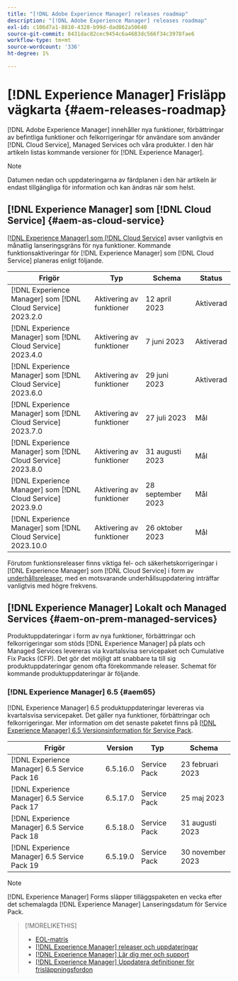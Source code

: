 ```yaml
---
title: "[!DNL Adobe Experience Manager] releases roadmap"
description: "[!DNL Adobe Experience Manager] releases roadmap"
exl-id: c106d7a1-8810-4328-b99d-dad862a50640
source-git-commit: 8431dac82cec9454c6a4683dc566f34c3978fae6
workflow-type: tm+mt
source-wordcount: '336'
ht-degree: 1%

---
```


# [!DNL Experience Manager] Frisläpp vägkarta {#aem-releases-roadmap}

[!DNL Adobe Experience Manager] innehåller nya funktioner, förbättringar av befintliga funktioner och felkorrigeringar för användare som använder [!DNL Cloud Service], Managed Services och våra produkter. I den här artikeln listas kommande versioner för [!DNL Experience Manager].

>[!NOTE]
>
>Datumen nedan och uppdateringarna av färdplanen i den här artikeln är endast tillgängliga för information och kan ändras när som helst.

## [!DNL Experience Manager] som [!DNL Cloud Service] {#aem-as-cloud-service}

[[!DNL Experience Manager] som [!DNL Cloud Service]](https://experienceleague.adobe.com/docs/experience-manager-cloud-service/content/release-notes/home.html) avser vanligtvis en månatlig lanseringsgräns för nya funktioner. Kommande funktionsaktiveringar för [!DNL Experience Manager] som [!DNL Cloud Service] planeras enligt följande.

| Frigör | Typ | Schema | Status |
|---|---|---|---|
| [!DNL Experience Manager] som [!DNL Cloud Service] 2023.2.0 | Aktivering av funktioner | 12 april 2023 | Aktiverad |
| [!DNL Experience Manager] som [!DNL Cloud Service] 2023.4.0 | Aktivering av funktioner | 7 juni 2023 | Aktiverad |
| [!DNL Experience Manager] som [!DNL Cloud Service] 2023.6.0 | Aktivering av funktioner | 29 juni 2023 | Aktiverad |
| [!DNL Experience Manager] som [!DNL Cloud Service] 2023.7.0 | Aktivering av funktioner | 27 juli 2023 | Mål |
| [!DNL Experience Manager] som [!DNL Cloud Service] 2023.8.0 | Aktivering av funktioner | 31 augusti 2023 | Mål |
| [!DNL Experience Manager] som [!DNL Cloud Service] 2023.9.0 | Aktivering av funktioner | 28 september 2023 | Mål |
| [!DNL Experience Manager] som [!DNL Cloud Service] 2023.10.0 | Aktivering av funktioner | 26 oktober 2023 | Mål |

Förutom funktionsreleaser finns viktiga fel- och säkerhetskorrigeringar i [!DNL Experience Manager] som [!DNL Cloud Service] i form av [underhållsreleaser](https://experienceleague.adobe.com/docs/experience-manager-cloud-service/content/release-notes/maintenance/latest.html), med en motsvarande underhållsuppdatering inträffar vanligtvis med högre frekvens.

## [!DNL Experience Manager] Lokalt och Managed Services {#aem-on-prem-managed-services}

Produktuppdateringar i form av nya funktioner, förbättringar och felkorrigeringar som stöds [!DNL Experience Manager] på plats och Managed Services levereras via kvartalsvisa servicepaket och Cumulative Fix Packs (CFP). Det gör det möjligt att snabbare ta till sig produktuppdateringar genom ofta förekommande releaser. Schemat för kommande produktuppdateringar är följande.

### [!DNL Experience Manager] 6.5 {#aem65}

[!DNL Experience Manager] 6.5 produktuppdateringar levereras via kvartalsvisa servicepaket. Det gäller nya funktioner, förbättringar och felkorrigeringar. Mer information om det senaste paketet finns på [[!DNL Experience Manager] 6.5 Versionsinformation för Service Pack](https://experienceleague.adobe.com/docs/experience-manager-65/release-notes/release-notes.html).

| Frigör | Version | Typ | Schema |
|---|---|---|---|
| [!DNL Experience Manager] 6.5 Service Pack 16 | 6.5.16.0 | Service Pack | 23 februari 2023 |
| [!DNL Experience Manager] 6.5 Service Pack 17 | 6.5.17.0 | Service Pack | 25 maj 2023 |
| [!DNL Experience Manager] 6.5 Service Pack 18 | 6.5.18.0 | Service Pack | 31 augusti 2023 |
| [!DNL Experience Manager] 6.5 Service Pack 19 | 6.5.19.0 | Service Pack | 30 november 2023 |

>[!NOTE]
>
>[!DNL Experience Manager] Forms släpper tilläggspaketen en vecka efter det schemalagda [!DNL Experience Manager] Lanseringsdatum för Service Pack.

>[!MORELIKETHIS]
>
>* [EOL-matris](https://helpx.adobe.com/support/programs/eol-matrix.html)
>* [[!DNL Experience Manager] releaser och uppdateringar](https://experienceleague.adobe.com/docs/experience-manager-release-information/aem-release-updates/aem-releases-updates.html?lang=en)
>* [[!DNL Experience Manager] Lär dig mer och support](https://experienceleague.adobe.com/docs/experience-manager-cloud-service.html)
>* [[!DNL Experience Manager] Uppdatera definitioner för frisläppningsfordon](/help/using/update-release-vehicle-definitions.md)
